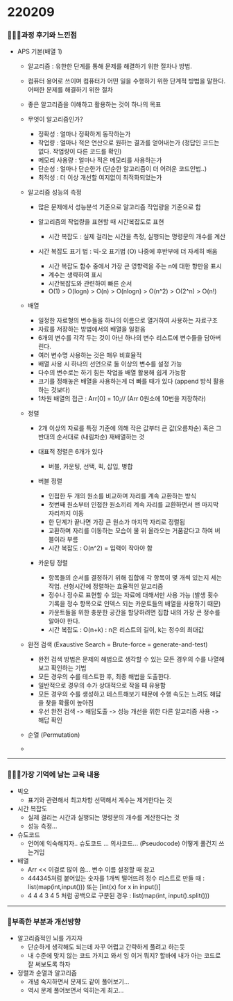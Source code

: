 # 220209

### 👨🏼‍🏫과정 후기와 느낀점

- APS 기본(배열 1)

  - 알고리즘 : 유한한 단계를 통해 문제를 해결하기 위한 절차나 방법.
  - 컴퓨터 용어로 쓰이며 컴퓨터가 어떤 일을 수행하기 위한 단계적 방법을 말한다. 어떠한 문제를 해결하기 위한 절차
  - 좋은 알고리즘을 이해하고 활용하는 것이 하나의 목표
  - 무엇이 알고리즘인가?
  
    - 정확성 : 얼마나 정확하게 동작하는가
    - 작업량 : 얼마나 적은 연산으로 원하는 결과를 얻어내는가 (정답인 코드는 없다. 작업량이 다른 코드를 확인)
    - 메모리 사용량 : 얼마나 적은 메모리를 사용하는가
    - 단순성 : 얼마나 단순한가 (단순한 알고리즘이 더 어려운 코드인법..)
    - 최적성 : 더 이상 개선할 여지없이 최적화되었는가
  - 알고리즘 성능의 측정
  
    - 많은 문제에서 성능분석 기준으로 알고리즘 작업량을 기준으로 함
    - 알고리즘의 작업량을 표현할 때 시간복잡도로 표현
      - 시간 복잡도 : 실제 걸리는 시간을 측정, 실행되는 명령문의 개수를 계산

    - 시간 복잡도 표기 법 : 빅-오 표기법 (O) 나중에 후반부에 더 자세히 배움
      - 시간 복잡도 함수 중에서 가장 큰 영향력을 주는 n에 대한 항만을 표시
      - 계수는 생략하여 표시
      - 시간복잡도와 관련하여 빠른 순서
      - O(1) > O(logn) > O(n) > O(nlogn) > O(n^2) > O(2^n) > O(n!)
  - 배열
  
    - 일정한 자료형의 변수들을 하나의 이름으로 열거하여 사용하는 자료구조
    - 자료를 저장하는 방법에서의 배열을 일컫음
    - 6개의 변수를 각각 두는 것이 아닌 하나의 변수 리스트에 변수들을 담아버린다.
    - 여러 변수명 사용하는 것은 매우 비효율적
    - 배열 사용 시 하나의 선언으로 둘 이상의 변수를 설정 가능
    - 다수의 변수로는 하기 힘든 작업을 배열 활용해 쉽게 가능함
    - 크기를 정해놓은 배열을 사용하는게 더 빠를 때가 있다 (append 방식 활용하는 것보다)
    - 1차원 배열의 접근 : Arr[0] = 10;// (Arr 0원소에 10번을 저장하라)
  - 정렬
  
    - 2개 이상의 자료를 특정 기준에 의해 작은 값부터 큰 값(오름차순) 혹은 그 반대의 순서대로 (내림차순) 재배열하는 것
    - 대표적 정렬은 6개가 있다
    
      - 버블, 카운팅, 선택, 퀵, 삽입, 병합
    - 버블 정렬

      - 인접한 두 개의 원소를 비교하며 자리를 계속 교환하는 방식
      - 첫번째 원소부터 인접한 원소끼리 계속 자리를 교환하면서 맨 마지막 자리까지 이동
      - 한 단계가 끝나면 가장 큰 원소가 마지막 자리로 정렬됨
      - 교환하며 자리를 이동하는 모습이 물 위 올라오는 거품같다고 하여 버블이라 부름
      - 시간 복잡도 : O(n^2) = 입력이 작아야 함
    - 카운팅 정렬
      - 항목들의 순서를 결정하기 위해 집합에 각 항목이 몇 개씩 있는지 세는 작업.  선형시간에 정렬하는 효율적인 알고리즘
      - 정수나 정수로 표현할 수 있는 자료에 대해서만 사용 가능 (발생 횟수 기록을 정수 항목으로 인덱스 되는 카운트들의 배열을 사용하기 때문)
      - 카운트들을 위한 충분한 공간을 할당하려면 집합 내의 가장 큰 정수를 알아야 한다.
      - 시간 복잡도 : O(n+k) : n은 리스트의 길이, k는 정수의 최대값
    
  - 완전 검색 (Exaustive Search = Brute-force = generate-and-test)
    - 완전 검색 방법은 문제의 해법으로 생각할 수 있는 모든 경우의 수를 나열해보고 확인하는 기법
    - 모든 경우의 수를 테스트한 후, 최종 해법을 도출한다.
    - 일반적으로 경우의 수가 상대적으로 작을 때 유용함
    - 모든 경우의 수를 생성하고 테스트해보기 때문에 수행 속도는 느려도 해답을 찾을 확률이 높아짐
    - 우선 완전 검색 -> 해답도출 -> 성능 개선을 위한 다른 알고리즘 사용 -> 해답 확인
  - 순열 (Permutation)
  - 


---

### 💁🏼‍♂️가장 기억에 남는 교육 내용

- 빅오
  - 표기와 관련해서 최고차항 선택해서 계수는 제거한다는 것
- 시간 복잡도
  - 실제 걸리는 시간과 실행되는 명령문의 개수를 계산한다는 것
  - 성능 측정...
- 슈도코드 
  - 언어에 익숙해지자.. 슈도코드 ... 의사코드... (Pseudocode) 어떻게 풀건지 쓰는거임
- 배열
  - Arr << 이걸로 많이 씀... 변수 이름 설정할 때 참고 
  - 444345처럼 붙어있는 숫자를 1개씩 떨어뜨려 정수 리스트로 만들 때 : list(map(int,input())) 또는 [int(x) for x in input()]
  - 4 4 4 3 4 5 처럼 공백으로 구분된 경우 : list(map(int, input().split()))

---

### 💫부족한 부분과 개선방향

- 알고리즘적인 뇌를 가지자
  - 단순하게 생각해도 되는데 자꾸 어렵고 간략하게 풀려고 하는듯
  - 내 수준에 맞지 않는 코드 가지고 와서 잉 이거 뭐지? 할바에 내가 아는 코드로 잘 써보도록 하자
- 정렬과 순열과 알고리즘
  - 개념 숙지하면서 문제도 같이 풀어보기...
  - 역시 문제 풀어보면서 익히는게 최고...
